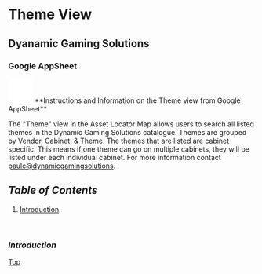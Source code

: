 # Theme View
## Dyanamic Gaming Solutions
### Google AppSheet
<img src="https://github.com/dynamicgamingsolutions/theme_name_repository/blob/main/src/img/floppy.png" width="50" height="50" alt="floppy disk"/> 
**Instructions and Information on the Theme view from Google AppSheet**  

The "Theme" view in the Asset Locator Map allows users to search all listed themes in the Dynamic Gaming Solutions catalogue. Themes are grouped by Vendor, Cabinet, & Theme. The themes that are listed are cabinet specific. This means if one theme can go on multiple cabinets, they will be listed under each individual cabinet. For more information contact <paulc@dynamicgamingsolutions>.

## *<a>Table of Contents</a>* 
1. [Introduction](#introduction)


</br>



### *<a name="toc">Introduction</a>* 
[Top](#table-of-contents)

